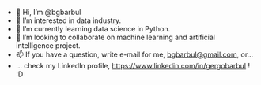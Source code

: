 - 👋 Hi, I’m @bgbarbul
- 👀 I’m interested in data industry.
- 🌱 I’m currently learning data science in Python.
- 💞️ I’m looking to collaborate on machine learning and artificial intelligence project.
- 📫 If you have a question, write e-mail for me, bgbarbul@gmail.com, or...
- ... check my LinkedIn profile, https://www.linkedin.com/in/gergobarbul ! :D

